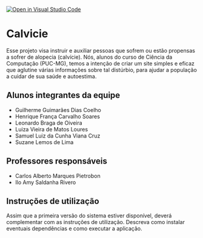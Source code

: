 [![Open in Visual Studio Code](https://classroom.github.com/assets/open-in-vscode-f059dc9a6f8d3a56e377f745f24479a46679e63a5d9fe6f495e02850cd0d8118.svg)](https://classroom.github.com/online_ide?assignment_repo_id=7539144&assignment_repo_type=AssignmentRepo)
# Calvicie
Esse projeto visa instruir e auxiliar pessoas que sofrem ou estão propensas a sofrer de alopecia (calvície). Nós, alunos do curso de Ciência da Computação (PUC-MG), temos a intenção de criar um site simples e eficaz que aglutine várias informações sobre tal distúrbio, para ajudar a população a cuidar de sua saúde e autoestima.

## Alunos integrantes da equipe

* Guilherme Guimarães Dias Coelho
* Henrique França Carvalho Soares
* Leonardo Braga de Oiveira
* Luiza Vieira de Matos Loures
* Samuel Luiz da Cunha Viana Cruz 
* Suzane Lemos de Lima


## Professores responsáveis

* Carlos Alberto Marques Pietrobon
* Ilo Amy Saldanha Rivero

## Instruções de utilização

Assim que a primeira versão do sistema estiver disponível, deverá complementar com as instruções de utilização. Descreva como instalar eventuais dependências e como executar a aplicação.
